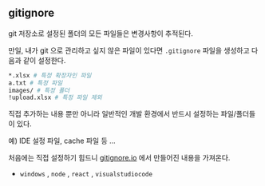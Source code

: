 ## gitignore

git 저장소로 설정된 폴더의 모든 파일들은 변경사항이 추적된다. 

만일, 내가 git 으로 관리하고 싶지 않은 파일이 있다면 `.gitignore` 파일을 생성하고 다음과 같이 설정한다.

```bash
*.xlsx # 특정 확장자인 파일 
a.txt # 특정 파일 
images/ # 특정 폴더 
!upload.xlsx # 특정 파일 제외 
```

직접 추가하는 내용 뿐만 아니라 일반적인 개발 환경에서 반드시 설정하는 파일/폴더들이 있다. 

예) IDE 설정 파일, cache 파일 등 ... 

처음에는 직접 설정하기 힘드니 [gitignore.io](https://gitignore.io) 에서 만들어진 내용을 가져온다. 

* `windows` , `node` , `react` , `visualstudiocode` 